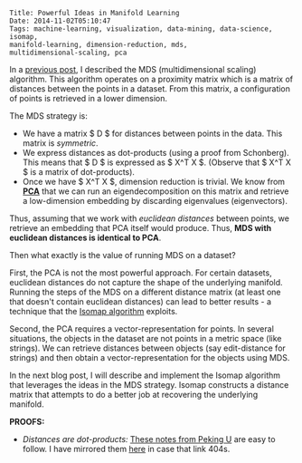     Title: Powerful Ideas in Manifold Learning
    Date: 2014-11-02T05:10:47
    Tags: machine-learning, visualization, data-mining, data-science, isomap,
    manifold-learning, dimension-reduction, mds,
    multidimensional-scaling, pca

In a
[previous post](/2014/10/29/low-dimension-embeddings-for-visualization/),
I described the MDS (multidimensional scaling) algorithm. This
algorithm operates on a proximity matrix which is a matrix of
distances between the points in a dataset. From this matrix, a
configuration of points is retrieved in a lower dimension.

The MDS strategy is:

* We have a matrix $ D $ for distances between points in the data.
  This matrix is _symmetric_.
* We express distances as dot-products (using a proof from Schonberg).
  This means that $ D $ is expressed as $ X^T X $. (Observe that $ X^T
  X $ is a matrix of dot-products).
* Once we have $ X^T X $, dimension reduction is trivial. We know
  from
  [**PCA**](http://en.wikipedia.org/wiki/Principal_component_analysis)
  that we can run an eigendecomposition on this matrix and  retrieve a
  low-dimension embedding by discarding eigenvalues (eigenvectors).
  

Thus, assuming that we work with _euclidean distances_ between points,
we retrieve an embedding that PCA itself would produce. Thus, **MDS with
euclidean distances is identical to PCA**.

Then what exactly is the value of running MDS on a dataset?

First, the PCA is not the most powerful approach. For
certain datasets, euclidean distances do not capture the shape of the
underlying manifold. Running the steps of the MDS on a different
distance matrix (at least one that doesn't contain euclidean
distances) can lead to better results - a technique that the [Isomap
algorithm](http://en.wikipedia.org/wiki/Isomap) exploits.

Second, the PCA requires a vector-representation for points. In several situations,
the objects in the dataset are not points in a metric space (like
strings). We can retrieve distances between objects (say edit-distance for
strings) and then obtain a vector-representation for the objects
using MDS.

In the next blog post, I will describe and implement the Isomap
algorithm that leverages the ideas in the MDS strategy. Isomap
constructs a distance matrix that attempts to do a better job at
recovering the underlying manifold.

**PROOFS:**

* _Distances are dot-products:_
  [These notes from Peking U](http://www.math.pku.edu.cn/teachers/yaoy/Fall2011/lecture11.pdf)
  are easy to follow. I have mirrored them [here](/img/mds_proof.pdf) in case that link 404s.

